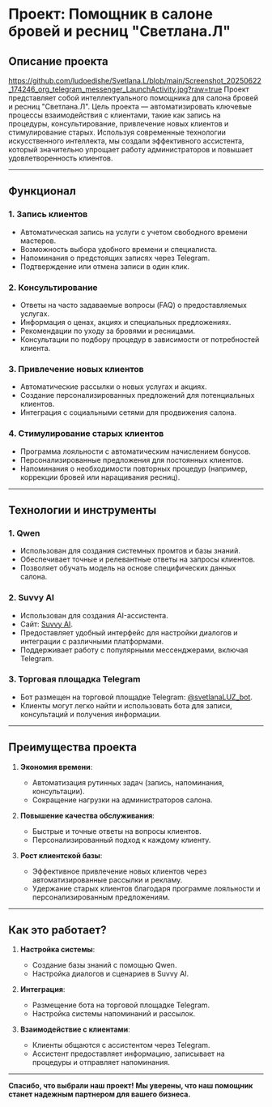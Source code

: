 # Проект: Помощник в салоне бровей и ресниц "Светлана.Л"

## Описание проекта
https://github.com/ludoedishe/Svetlana.L/blob/main/Screenshot_20250622_174246_org_telegram_messenger_LaunchActivity.jpg?raw=true
Проект представляет собой интеллектуального помощника для салона бровей и ресниц "Светлана.Л". Цель проекта — автоматизировать ключевые процессы взаимодействия с клиентами, такие как запись на процедуры, консультирование, привлечение новых клиентов и стимулирование старых. Используя современные технологии искусственного интеллекта, мы создали эффективного ассистента, который значительно упрощает работу администраторов и повышает удовлетворенность клиентов.

---

## Функционал

### 1. **Запись клиентов**
- Автоматическая запись на услуги с учетом свободного времени мастеров.
- Возможность выбора удобного времени и специалиста.
- Напоминания о предстоящих записях через Telegram.
- Подтверждение или отмена записи в один клик.

### 2. **Консультирование**
- Ответы на часто задаваемые вопросы (FAQ) о предоставляемых услугах.
- Информация о ценах, акциях и специальных предложениях.
- Рекомендации по уходу за бровями и ресницами.
- Консультации по подбору процедур в зависимости от потребностей клиента.

### 3. **Привлечение новых клиентов**
- Автоматические рассылки о новых услугах и акциях.
- Создание персонализированных предложений для потенциальных клиентов.
- Интеграция с социальными сетями для продвижения салона.

### 4. **Стимулирование старых клиентов**
- Программа лояльности с автоматическим начислением бонусов.
- Персонализированные предложения для постоянных клиентов.
- Напоминания о необходимости повторных процедур (например, коррекции бровей или наращивания ресниц).

---

## Технологии и инструменты

### 1. **Qwen**
- Использован для создания системных промтов и базы знаний.
- Обеспечивает точные и релевантные ответы на запросы клиентов.
- Позволяет обучать модель на основе специфических данных салона.

### 2. **Suvvy AI**  
- Использован для создания AI-ассистента.  
- Сайт: [Suvvy AI](https://app.suvvy.ai/).  
- Предоставляет удобный интерфейс для настройки диалогов и интеграции с различными платформами.  
- Поддерживает работу с популярными мессенджерами, включая Telegram.

### 3. **Торговая площадка Telegram**
- Бот размещен на торговой площадке Telegram: [@svetlanaLUZ_bot](https://t.me/svetlanaLUZ_bot).
- Клиенты могут легко найти и использовать бота для записи, консультаций и получения информации.

---

## Преимущества проекта

1. **Экономия времени**:
   - Автоматизация рутинных задач (запись, напоминания, консультации).
   - Сокращение нагрузки на администраторов салона.

2. **Повышение качества обслуживания**:
   - Быстрые и точные ответы на вопросы клиентов.
   - Персонализированный подход к каждому клиенту.

3. **Рост клиентской базы**:
   - Эффективное привлечение новых клиентов через автоматизированные рассылки и рекламу.
   - Удержание старых клиентов благодаря программе лояльности и персонализированным предложениям.

---

## Как это работает?

1. **Настройка системы**:
   - Создание базы знаний с помощью Qwen.
   - Настройка диалогов и сценариев в Suvvy AI.

2. **Интеграция**:
   - Размещение бота на торговой площадке Telegram.
   - Настройка системы напоминаний и рассылок.

3. **Взаимодействие с клиентами**:
   - Клиенты общаются с ассистентом через Telegram.
   - Ассистент предоставляет информацию, записывает на процедуры и отправляет напоминания.

---

**Спасибо, что выбрали наш проект! Мы уверены, что наш помощник станет надежным партнером для вашего бизнеса.**
